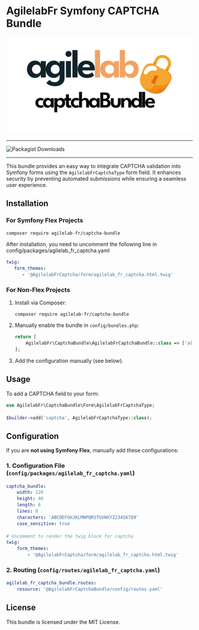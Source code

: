 # AgilelabFr Symfony CAPTCHA Bundle

![Captcha Bundle in action](assets/images/captchaBundle.jpg)

---

![Packagist Downloads](https://img.shields.io/packagist/dt/agilelab-fr/captcha-bundle)

---

This bundle provides an easy way to integrate CAPTCHA validation into Symfony forms using the `AgilelabFrCaptchaType` form field. It enhances security by preventing automated submissions while ensuring a seamless user experience.

## Installation

### **For Symfony Flex Projects**
```
composer require agilelab-fr/captcha-bundle
```

After installation, you need to uncomment the following line in config/packages/agilelab_fr_captcha.yaml
```yaml
twig:
   form_themes:
      - '@AgilelabFrCaptcha/form/agilelab_fr_captcha.html.twig'
```

### **For Non-Flex Projects**
1. Install via Composer:
   ```
   composer require agilelab-fr/captcha-bundle
   ```
2. Manually enable the bundle in `config/bundles.php`:
   ```php
   return [
       AgilelabFr\CaptchaBundle\AgilelabFrCaptchaBundle::class => ['all' => true],
   ];
   ```
3. Add the configuration manually (see below).

## Usage

To add a CAPTCHA field to your form:

```php
use AgilelabFr\CaptchaBundle\Form\AgilelabFrCaptchaType;

$builder->add('captcha', AgilelabFrCaptchaType::class);
```

## Configuration

If you are **not using Symfony Flex**, manually add these configurations:

### **1. Configuration File (`config/packages/agilelab_fr_captcha.yaml`)**
```yaml
captcha_bundle:
    width: 120
    height: 40
    length: 6
    lines: 8
    characters: 'ABCDEFGHJKLMNPQRSTUVWXYZ23456789'
    case_sensitive: true

# Uncomment to render the twig block for captcha
twig:
    form_themes:
        - '@AgilelabFrCaptcha/form/agilelab_fr_captcha.html.twig'
```

### **2. Routing (`config/routes/agilelab_fr_captcha.yaml`)**
```yaml
agilelab_fr_captcha_bundle.routes:
    resource: '@AgilelabFrCaptchaBundle/config/routes.yaml'
```

## License
This bundle is licensed under the MIT License.
